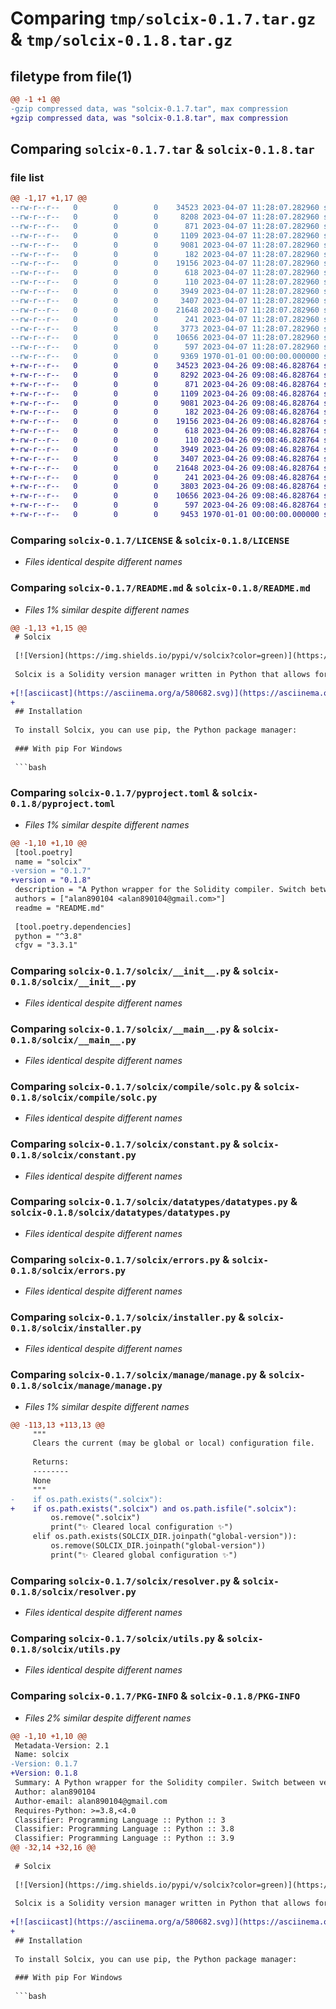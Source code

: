# Comparing `tmp/solcix-0.1.7.tar.gz` & `tmp/solcix-0.1.8.tar.gz`

## filetype from file(1)

```diff
@@ -1 +1 @@
-gzip compressed data, was "solcix-0.1.7.tar", max compression
+gzip compressed data, was "solcix-0.1.8.tar", max compression
```

## Comparing `solcix-0.1.7.tar` & `solcix-0.1.8.tar`

### file list

```diff
@@ -1,17 +1,17 @@
--rw-r--r--   0        0        0    34523 2023-04-07 11:28:07.282960 solcix-0.1.7/LICENSE
--rw-r--r--   0        0        0     8208 2023-04-07 11:28:07.282960 solcix-0.1.7/README.md
--rw-r--r--   0        0        0      871 2023-04-07 11:28:07.282960 solcix-0.1.7/pyproject.toml
--rw-r--r--   0        0        0     1109 2023-04-07 11:28:07.282960 solcix-0.1.7/solcix/__init__.py
--rw-r--r--   0        0        0     9081 2023-04-07 11:28:07.282960 solcix-0.1.7/solcix/__main__.py
--rw-r--r--   0        0        0      182 2023-04-07 11:28:07.282960 solcix-0.1.7/solcix/compile/__init__.py
--rw-r--r--   0        0        0    19156 2023-04-07 11:28:07.282960 solcix-0.1.7/solcix/compile/solc.py
--rw-r--r--   0        0        0      618 2023-04-07 11:28:07.282960 solcix-0.1.7/solcix/constant.py
--rw-r--r--   0        0        0      110 2023-04-07 11:28:07.282960 solcix-0.1.7/solcix/datatypes/__init__.py
--rw-r--r--   0        0        0     3949 2023-04-07 11:28:07.282960 solcix-0.1.7/solcix/datatypes/datatypes.py
--rw-r--r--   0        0        0     3407 2023-04-07 11:28:07.282960 solcix-0.1.7/solcix/errors.py
--rw-r--r--   0        0        0    21648 2023-04-07 11:28:07.282960 solcix-0.1.7/solcix/installer.py
--rw-r--r--   0        0        0      241 2023-04-07 11:28:07.282960 solcix-0.1.7/solcix/manage/__init__.py
--rw-r--r--   0        0        0     3773 2023-04-07 11:28:07.282960 solcix-0.1.7/solcix/manage/manage.py
--rw-r--r--   0        0        0    10656 2023-04-07 11:28:07.282960 solcix-0.1.7/solcix/resolver.py
--rw-r--r--   0        0        0      597 2023-04-07 11:28:07.282960 solcix-0.1.7/solcix/utils.py
--rw-r--r--   0        0        0     9369 1970-01-01 00:00:00.000000 solcix-0.1.7/PKG-INFO
+-rw-r--r--   0        0        0    34523 2023-04-26 09:08:46.828764 solcix-0.1.8/LICENSE
+-rw-r--r--   0        0        0     8292 2023-04-26 09:08:46.828764 solcix-0.1.8/README.md
+-rw-r--r--   0        0        0      871 2023-04-26 09:08:46.828764 solcix-0.1.8/pyproject.toml
+-rw-r--r--   0        0        0     1109 2023-04-26 09:08:46.828764 solcix-0.1.8/solcix/__init__.py
+-rw-r--r--   0        0        0     9081 2023-04-26 09:08:46.828764 solcix-0.1.8/solcix/__main__.py
+-rw-r--r--   0        0        0      182 2023-04-26 09:08:46.828764 solcix-0.1.8/solcix/compile/__init__.py
+-rw-r--r--   0        0        0    19156 2023-04-26 09:08:46.828764 solcix-0.1.8/solcix/compile/solc.py
+-rw-r--r--   0        0        0      618 2023-04-26 09:08:46.828764 solcix-0.1.8/solcix/constant.py
+-rw-r--r--   0        0        0      110 2023-04-26 09:08:46.828764 solcix-0.1.8/solcix/datatypes/__init__.py
+-rw-r--r--   0        0        0     3949 2023-04-26 09:08:46.828764 solcix-0.1.8/solcix/datatypes/datatypes.py
+-rw-r--r--   0        0        0     3407 2023-04-26 09:08:46.828764 solcix-0.1.8/solcix/errors.py
+-rw-r--r--   0        0        0    21648 2023-04-26 09:08:46.828764 solcix-0.1.8/solcix/installer.py
+-rw-r--r--   0        0        0      241 2023-04-26 09:08:46.828764 solcix-0.1.8/solcix/manage/__init__.py
+-rw-r--r--   0        0        0     3803 2023-04-26 09:08:46.828764 solcix-0.1.8/solcix/manage/manage.py
+-rw-r--r--   0        0        0    10656 2023-04-26 09:08:46.828764 solcix-0.1.8/solcix/resolver.py
+-rw-r--r--   0        0        0      597 2023-04-26 09:08:46.828764 solcix-0.1.8/solcix/utils.py
+-rw-r--r--   0        0        0     9453 1970-01-01 00:00:00.000000 solcix-0.1.8/PKG-INFO
```

### Comparing `solcix-0.1.7/LICENSE` & `solcix-0.1.8/LICENSE`

 * *Files identical despite different names*

### Comparing `solcix-0.1.7/README.md` & `solcix-0.1.8/README.md`

 * *Files 1% similar despite different names*

```diff
@@ -1,13 +1,15 @@
 # Solcix
 
 [![Version](https://img.shields.io/pypi/v/solcix?color=green)](https://pypi.org/project/solcix?style=flat) [![Release](https://img.shields.io/github/v/release/Solratic/solcix?color=green)](https://github.com/Solratic/solcix) [![Python Versions](https://img.shields.io/pypi/pyversions/solcix?style=flat&color=306998)](https://pypi.org/project/solcix/) [![Code Style](https://img.shields.io/badge/code%20style-black-black)](https://github.com/psf/black) [![Activity](https://img.shields.io/github/commit-activity/w/Solratic/solcix?color=yellow)](https://github.com/Solratic/solcix) [![License](https://img.shields.io/github/license/Solratic/solcix?style=flat&color=orange)](https://github.com/Solratic/solcix/blob/main/LICENSE)
 
 Solcix is a Solidity version manager written in Python that allows for seamless switching between versions, easy compilation, and simple management of artifacts.
 
+[![asciicast](https://asciinema.org/a/580682.svg)](https://asciinema.org/a/580682)
+
 ## Installation
 
 To install Solcix, you can use pip, the Python package manager:
 
 ### With pip For Windows
 
 ```bash
```

### Comparing `solcix-0.1.7/pyproject.toml` & `solcix-0.1.8/pyproject.toml`

 * *Files 1% similar despite different names*

```diff
@@ -1,10 +1,10 @@
 [tool.poetry]
 name = "solcix"
-version = "0.1.7"
+version = "0.1.8"
 description = "A Python wrapper for the Solidity compiler. Switch between versions, compile, and manage artifacts."
 authors = ["alan890104 <alan890104@gmail.com>"]
 readme = "README.md"
 
 [tool.poetry.dependencies]
 python = "^3.8"
 cfgv = "3.3.1"
```

### Comparing `solcix-0.1.7/solcix/__init__.py` & `solcix-0.1.8/solcix/__init__.py`

 * *Files identical despite different names*

### Comparing `solcix-0.1.7/solcix/__main__.py` & `solcix-0.1.8/solcix/__main__.py`

 * *Files identical despite different names*

### Comparing `solcix-0.1.7/solcix/compile/solc.py` & `solcix-0.1.8/solcix/compile/solc.py`

 * *Files identical despite different names*

### Comparing `solcix-0.1.7/solcix/constant.py` & `solcix-0.1.8/solcix/constant.py`

 * *Files identical despite different names*

### Comparing `solcix-0.1.7/solcix/datatypes/datatypes.py` & `solcix-0.1.8/solcix/datatypes/datatypes.py`

 * *Files identical despite different names*

### Comparing `solcix-0.1.7/solcix/errors.py` & `solcix-0.1.8/solcix/errors.py`

 * *Files identical despite different names*

### Comparing `solcix-0.1.7/solcix/installer.py` & `solcix-0.1.8/solcix/installer.py`

 * *Files identical despite different names*

### Comparing `solcix-0.1.7/solcix/manage/manage.py` & `solcix-0.1.8/solcix/manage/manage.py`

 * *Files 1% similar despite different names*

```diff
@@ -113,13 +113,13 @@
     """
     Clears the current (may be global or local) configuration file.
 
     Returns:
     --------
     None
     """
-    if os.path.exists(".solcix"):
+    if os.path.exists(".solcix") and os.path.isfile(".solcix"):
         os.remove(".solcix")
         print("✨ Cleared local configuration ✨")
     elif os.path.exists(SOLCIX_DIR.joinpath("global-version")):
         os.remove(SOLCIX_DIR.joinpath("global-version"))
         print("✨ Cleared global configuration ✨")
```

### Comparing `solcix-0.1.7/solcix/resolver.py` & `solcix-0.1.8/solcix/resolver.py`

 * *Files identical despite different names*

### Comparing `solcix-0.1.7/solcix/utils.py` & `solcix-0.1.8/solcix/utils.py`

 * *Files identical despite different names*

### Comparing `solcix-0.1.7/PKG-INFO` & `solcix-0.1.8/PKG-INFO`

 * *Files 2% similar despite different names*

```diff
@@ -1,10 +1,10 @@
 Metadata-Version: 2.1
 Name: solcix
-Version: 0.1.7
+Version: 0.1.8
 Summary: A Python wrapper for the Solidity compiler. Switch between versions, compile, and manage artifacts.
 Author: alan890104
 Author-email: alan890104@gmail.com
 Requires-Python: >=3.8,<4.0
 Classifier: Programming Language :: Python :: 3
 Classifier: Programming Language :: Python :: 3.8
 Classifier: Programming Language :: Python :: 3.9
@@ -32,14 +32,16 @@
 
 # Solcix
 
 [![Version](https://img.shields.io/pypi/v/solcix?color=green)](https://pypi.org/project/solcix?style=flat) [![Release](https://img.shields.io/github/v/release/Solratic/solcix?color=green)](https://github.com/Solratic/solcix) [![Python Versions](https://img.shields.io/pypi/pyversions/solcix?style=flat&color=306998)](https://pypi.org/project/solcix/) [![Code Style](https://img.shields.io/badge/code%20style-black-black)](https://github.com/psf/black) [![Activity](https://img.shields.io/github/commit-activity/w/Solratic/solcix?color=yellow)](https://github.com/Solratic/solcix) [![License](https://img.shields.io/github/license/Solratic/solcix?style=flat&color=orange)](https://github.com/Solratic/solcix/blob/main/LICENSE)
 
 Solcix is a Solidity version manager written in Python that allows for seamless switching between versions, easy compilation, and simple management of artifacts.
 
+[![asciicast](https://asciinema.org/a/580682.svg)](https://asciinema.org/a/580682)
+
 ## Installation
 
 To install Solcix, you can use pip, the Python package manager:
 
 ### With pip For Windows
 
 ```bash
```

